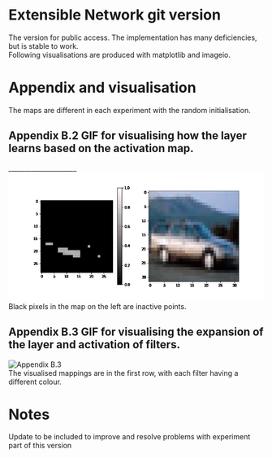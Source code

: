 # Extensible Network git version
 The version for public access.
 The implementation has many deficiencies, but is stable to work. <br />
 Following visualisations are produced with matplotlib and imageio.
# Appendix and visualisation
 The maps are different in each experiment with the random initialisation.
## Appendix B.2 GIF for visualising how the layer learns based on the activation map.
 _____________________![Appendix B.2](https://github.com/YunjieZhu/Extensible-Convolutional-Layer-git-version/blob/main/plots/activation_map_plots/activation_map.gif) <br />
 Black pixels in the map on the left are inactive points.
## Appendix B.3 GIF for visualising the expansion of the layer and activation of filters.
 ![Appendix B.3](https://github.com/YunjieZhu/Extensible-Convolutional-Layer-git-version/blob/main/plots/feature_map_plots/feature_map.gif) <br />
 The visualised mappings are in the first row, with each filter having a different colour.

# Notes
 Update to be included to improve and resolve problems with experiment part of this version
